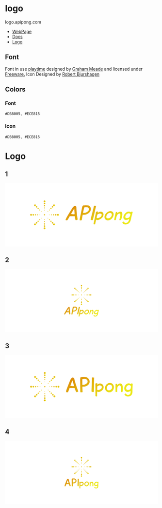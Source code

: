 # logo
logo.apipong.com
+ [WebPage](https://www.apipong.com)
+ [Docs](https://docs.apipong.com)
+ [Logo](https://logo.apipong.com)

## Font

Font in use <a target="_blank" href="https://www.fontsquirrel.com/fonts/playtime-with-hot-toddies">playtime</a> designed by
<a target="_blank" href="http://www.moorstation.org/typoasis/designers/gemnew/w01.htm">Graham Meade</a>
and licensed under
<a target="_blank" href="https://www.fontsquirrel.com/license/playtime-with-hot-toddies">Freeware.</a>
Icon Designed by
<a target="_blank" href="https://thenounproject.com/robert.bjurshagen">Robert Bjurshagen</a>


## Colors 

### Font

    #DB8005, #ECE815
    
### Icon

    #DB8005, #ECE815



# Logo

## 1
![1/cover.png](1/cover.png)

## 2
![2/cover.png](2/cover.png)

## 3
![3/cover.png](3/cover.png)

## 4
![4/cover.png](4/cover.png)

